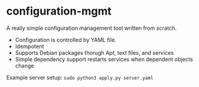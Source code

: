 # configuration-mgmt

A really simple configuration management tool written from scratch.

* Configuration is controlled by YAML file.
* Idempotent
* Supports Debian packages thorugh Apt, text files, and services
* Simple dependency support restarts services when dependent objects change

Example server setup:
`sudo python3 apply.py server.yaml`
